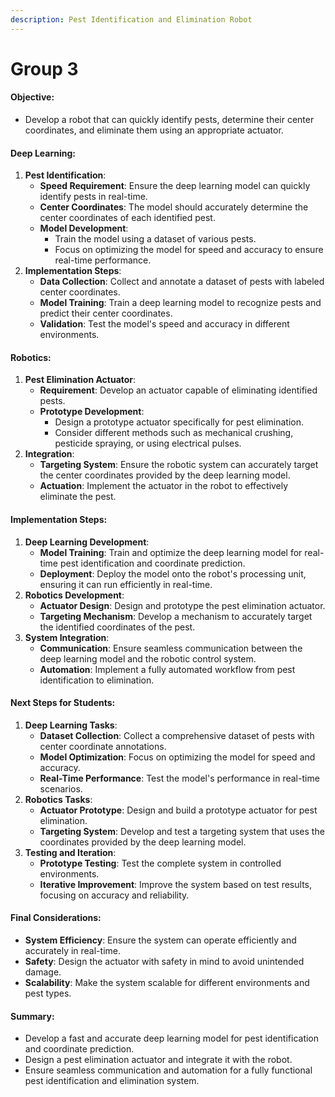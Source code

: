 ```yaml
---
description: Pest Identification and Elimination Robot
---
```


# Group 3

#### Objective:

* Develop a robot that can quickly identify pests, determine their center coordinates, and eliminate them using an appropriate actuator.

#### Deep Learning:

1. **Pest Identification**:
   * **Speed Requirement**: Ensure the deep learning model can quickly identify pests in real-time.
   * **Center Coordinates**: The model should accurately determine the center coordinates of each identified pest.
   * **Model Development**:
     * Train the model using a dataset of various pests.
     * Focus on optimizing the model for speed and accuracy to ensure real-time performance.
2. **Implementation Steps**:
   * **Data Collection**: Collect and annotate a dataset of pests with labeled center coordinates.
   * **Model Training**: Train a deep learning model to recognize pests and predict their center coordinates.
   * **Validation**: Test the model's speed and accuracy in different environments.

#### Robotics:

1. **Pest Elimination Actuator**:
   * **Requirement**: Develop an actuator capable of eliminating identified pests.
   * **Prototype Development**:
     * Design a prototype actuator specifically for pest elimination.
     * Consider different methods such as mechanical crushing, pesticide spraying, or using electrical pulses.
2. **Integration**:
   * **Targeting System**: Ensure the robotic system can accurately target the center coordinates provided by the deep learning model.
   * **Actuation**: Implement the actuator in the robot to effectively eliminate the pest.

#### Implementation Steps:

1. **Deep Learning Development**:
   * **Model Training**: Train and optimize the deep learning model for real-time pest identification and coordinate prediction.
   * **Deployment**: Deploy the model onto the robot's processing unit, ensuring it can run efficiently in real-time.
2. **Robotics Development**:
   * **Actuator Design**: Design and prototype the pest elimination actuator.
   * **Targeting Mechanism**: Develop a mechanism to accurately target the identified coordinates of the pest.
3. **System Integration**:
   * **Communication**: Ensure seamless communication between the deep learning model and the robotic control system.
   * **Automation**: Implement a fully automated workflow from pest identification to elimination.

#### Next Steps for Students:

1. **Deep Learning Tasks**:
   * **Dataset Collection**: Collect a comprehensive dataset of pests with center coordinate annotations.
   * **Model Optimization**: Focus on optimizing the model for speed and accuracy.
   * **Real-Time Performance**: Test the model's performance in real-time scenarios.
2. **Robotics Tasks**:
   * **Actuator Prototype**: Design and build a prototype actuator for pest elimination.
   * **Targeting System**: Develop and test a targeting system that uses the coordinates provided by the deep learning model.
3. **Testing and Iteration**:
   * **Prototype Testing**: Test the complete system in controlled environments.
   * **Iterative Improvement**: Improve the system based on test results, focusing on accuracy and reliability.

#### Final Considerations:

* **System Efficiency**: Ensure the system can operate efficiently and accurately in real-time.
* **Safety**: Design the actuator with safety in mind to avoid unintended damage.
* **Scalability**: Make the system scalable for different environments and pest types.

#### Summary:

* Develop a fast and accurate deep learning model for pest identification and coordinate prediction.
* Design a pest elimination actuator and integrate it with the robot.
* Ensure seamless communication and automation for a fully functional pest identification and elimination system.
